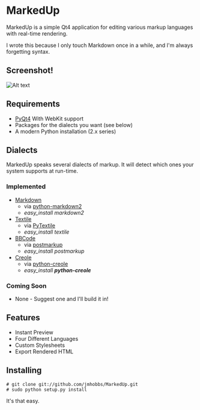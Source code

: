 # MarkedUp

MarkedUp is a simple Qt4 application for editing various markup languages with real-time rendering.

I wrote this because I only touch Markdown once in a while, and I'm always forgetting syntax.

## Screenshot!

![Alt text](http://static.velvetcache.org/pages/2010/08/05/markedup-the-power-of-python/marked-up-edit.png)

## Requirements

* [PyQt4](http://www.riverbankcomputing.co.uk/news) With WebKit support
* Packages for the dialects you want (see below)
* A modern Python installation (2.x series)

## Dialects

MarkedUp speaks several dialects of markup.  It will detect which ones your system supports at run-time.

### Implemented

* [Markdown](http://daringfireball.net/projects/markdown/)
  * via [python-markdown2](http://code.google.com/p/python-markdown2/)
  * *easy_install markdown2*
* [Textile](http://www.textism.com/tools/textile/)
  * via [PyTextile](http://github.com/jsamsa/python-textile)
  * *easy_install textile*
* [BBCode](http://www.phpbb.com/community/faq.php?mode=bbcode)
  * via [postmarkup](http://code.google.com/p/postmarkup/)
  * *easy_install postmarkup*
* [Creole](http://www.wikicreole.org/)
  * via [python-creole](http://code.google.com/p/python-creole/)
  * *easy_install **python-creole***

### Coming Soon

* None - Suggest one and I'll build it in!

## Features

* Instant Preview
* Four Different Languages
* Custom Stylesheets
* Export Rendered HTML

## Installing

    # git clone git://github.com/jmhobbs/MarkedUp.git
    # sudo python setup.py install

It's that easy.
